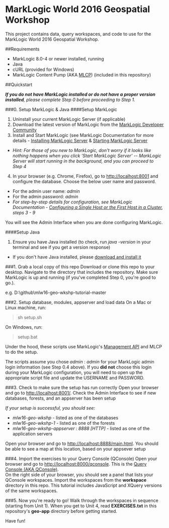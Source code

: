 # MarkLogic World 2016 Geospatial Workshop
This project contains data, query workspaces, and code to use for the MarkLogic World 2016 Geospatial Workshop.

##Requirements
* MarkLogic 8.0-4 or newer installed, running
* Java
* cURL (provided for Windows)
* MarkLogic Content Pump (AKA [MLCP](http://docs.marklogic.com/guide/mlcp)) (included in this repository)

##Quickstart

_**If you do not have MarkLogic installed or do not have a proper version installed**, please complete Step 0 before proceeding to Step 1._

###0. Setup MarkLogic & Java
####Setup MarkLogic
1. Uninstall your current MarkLogic Server (if applicable)
2. Download the latest version of MarkLogic from the [MarkLogic Developer Community](http://developer.marklogic.com/products)
3. Install and Start MarkLogic (see MarkLogic Documentation for more details - [Installing MarkLogic Server](http://docs.marklogic.com/guide/installation/procedures#id_28962) & [Starting MarkLogic Server](http://docs.marklogic.com/guide/installation/procedures#id_92457)
  * *Hint: For those of you new to MarkLogic, don't worry if it looks like nothing happens when you click 'Start MarkLogic Server' -- MarkLogic Server will start running in the background, and you can proceed to Step 4*
4. In your browser (e.g. Chrome, Firefox), go to [http://localhost:8001](http://localhost:8001) and configure the database. Choose the below user name and password. 
  * For the admin user name: _admin_
  * For the admin password: _admin_
  * _For step-by-step details for configuration, see MarkLogic Documentation - [Configuring a Single Host or the First Host in a Cluster](http://docs.marklogic.com/guide/installation/procedures#id_60220), steps 3 - 9_

You will see the Admin Interface when you are done configuring MarkLogic.
 
####Setup Java
1. Ensure you have Java installed (to check, run _java -version_ in your terminal and see if you get a version response)
  * If you don't have Java installed, please [download and install it](https://java.com/en/download/)


###1. Grab a local copy of this repo 
Download or clone this repo to your desktop. Navigate to the directory that includes the repository. Make sure MarkLogic is up and running (if you've completed Step 0, you're good to go.).

e.g. D:\github\mlw16-geo-wkshp-tutorial-master



###2. Setup database, modules, appserver and load data
On a Mac or Linux machine, run:  
>sh setup.sh

On Windows, run:  
>setup.bat


Under the hood, these scripts use MarkLogic's [Management API](http://docs.marklogic.com/guide/monitoring/monitoringAPI) and MLCP to do the setup.

The scripts assume you chose _admin_ : _admin_ for your MarkLogic admin login information (see Step 0.4 above). If you __did not__ choose this login during your MarkLogic configuration, you will need to open up the appropriate script file and update the USERNAME and PASSWORD.



###3. Check to make sure the setup has run correctly
Open your browser and go to [http://localhost:8001/](http://localhost:8001/). Check the Admin Interface to see if new databases, forests, and an appserver has been setup

_If your setup is successful, you should see:_
* _mlw16-geo-wkshp_ - listed as one of the databases
* _mlw16-geo-wkshp-1_ - listed as one of the forests
* _mlw16-geo-wkshp-appserver : 8888 [HTTP]_ - listed as one of the application servers

Open your browser and go to [http://localhost:8888/main.html](http://localhost:8888/main.html). You should be able to see a map at this location, based on your appsever setup



###4. Import the exercises to your Query Console (QConsole)
Open your browser and go to [http://localhost:8000/qconsole](http://localhost:8000/qconsole/). This is the [Query Console (AKA QConsole)](http://docs.marklogic.com/guide/qconsole/intro).  
On the right side of your browser, you should see a panel that lists your QConsole workspaces. Import the workspaces from the **workspace** directory in this repo. This tutorial includes JavaScript and XQuery versions of the same workspaces.



###5. Now you're ready to go! 
Walk through the workspaces in sequence (starting from Unit 1). When you get to Unit 4, read __EXERCISES.txt__ in this repository's __geo-app__ directory before getting started.

Have fun!
